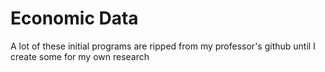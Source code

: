 # Economic Data
A lot of these initial programs are ripped from my professor's github until I create some for my own research
